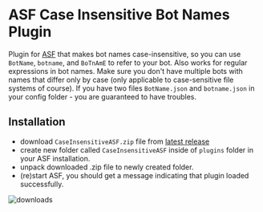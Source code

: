 # ASF Case Insensitive Bot Names Plugin
Plugin for [ASF](https://github.com/JustArchiNET/ArchiSteamFarm/) that makes bot names case-insensitive, so you can use `BotName`, `botname`, and `BoTnAmE` to refer to your bot. Also works for regular expressions in bot names.
Make sure you don't have multiple bots with names that differ only by case (only applicable to case-sensitive file systems of course). If you have two files `BotName.json` and `botname.json` in your config folder - you are guaranteed to have troubles.

## Installation
- download `CaseInsensitiveASF.zip` file from [latest release](https://github.com/CatPoweredPlugins/Case-Insensitive-ASF/releases/latest)
- create new folder called `CaseInsensitiveASF` inside of `plugins` folder in your ASF installation.
- unpack downloaded .zip file to newly created folder.
- (re)start ASF, you should get a message indicating that plugin loaded successfully. 

![downloads](https://img.shields.io/github/downloads/CatPoweredPlugins/Case-Insensitive-ASF/total.svg?style=social)

